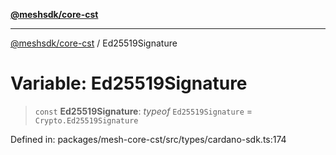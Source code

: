 [**@meshsdk/core-cst**](../README.md)

***

[@meshsdk/core-cst](../globals.md) / Ed25519Signature

# Variable: Ed25519Signature

> `const` **Ed25519Signature**: *typeof* `Ed25519Signature` = `Crypto.Ed25519Signature`

Defined in: packages/mesh-core-cst/src/types/cardano-sdk.ts:174
